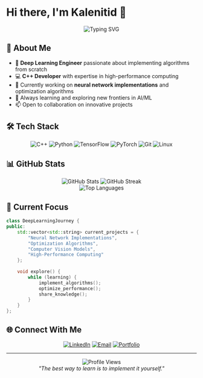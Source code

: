 # Hi there, I'm Kalenitid 👋

<div align="center">
  <img src="https://readme-typing-svg.herokuapp.com?font=Fira+Code&pause=1000&color=2196F3&center=true&vCenter=true&width=435&lines=Deep+Learning+Engineer;C%2B%2B+Developer;Algorithm+Enthusiast;Open+Source+Contributor" alt="Typing SVG" />
</div>

## 🚀 About Me

- 🧠 **Deep Learning Engineer** passionate about implementing algorithms from scratch
- 💻 **C++ Developer** with expertise in high-performance computing
- 🔬 Currently working on **neural network implementations** and optimization algorithms
- 🌱 Always learning and exploring new frontiers in AI/ML
- 📫 Open to collaboration on innovative projects

## 🛠️ Tech Stack

<div align="center">
  
![C++](https://img.shields.io/badge/C%2B%2B-00599C?style=for-the-badge&logo=c%2B%2B&logoColor=white)
![Python](https://img.shields.io/badge/Python-3776AB?style=for-the-badge&logo=python&logoColor=white)
![TensorFlow](https://img.shields.io/badge/TensorFlow-FF6F00?style=for-the-badge&logo=tensorflow&logoColor=white)
![PyTorch](https://img.shields.io/badge/PyTorch-EE4C2C?style=for-the-badge&logo=pytorch&logoColor=white)
![Git](https://img.shields.io/badge/Git-F05032?style=for-the-badge&logo=git&logoColor=white)
![Linux](https://img.shields.io/badge/Linux-FCC624?style=for-the-badge&logo=linux&logoColor=black)

</div>

## 📊 GitHub Stats

<div align="center">
  <img src="https://github-readme-stats.vercel.app/api?username=Icbitic&show_icons=true&theme=tokyonight&hide_border=true" alt="GitHub Stats" />
  <img src="https://github-readme-streak-stats.herokuapp.com/?user=Icbitic&theme=tokyonight&hide_border=true" alt="GitHub Streak" />
</div>

<div align="center">
  <img src="https://github-readme-stats.vercel.app/api/top-langs/?username=Icbitic&layout=compact&theme=tokyonight&hide_border=true" alt="Top Languages" />
</div>

## 🎯 Current Focus

```cpp
class DeepLearningJourney {
public:
    std::vector<std::string> current_projects = {
        "Neural Network Implementations",
        "Optimization Algorithms",
        "Computer Vision Models",
        "High-Performance Computing"
    };
    
    void explore() {
        while (learning) {
            implement_algorithms();
            optimize_performance();
            share_knowledge();
        }
    }
};
```

## 🌐 Connect With Me

<div align="center">
  
[![LinkedIn](https://img.shields.io/badge/LinkedIn-0077B5?style=for-the-badge&logo=linkedin&logoColor=white)](https://linkedin.com/in/your-profile)
[![Email](https://img.shields.io/badge/Email-D14836?style=for-the-badge&logo=gmail&logoColor=white)](mailto:your.email@example.com)
[![Portfolio](https://img.shields.io/badge/Portfolio-000000?style=for-the-badge&logo=About.me&logoColor=white)](https://your-portfolio.com)

</div>

---

<div align="center">
  <img src="https://komarev.com/ghpvc/?username=Icbitic&color=blueviolet&style=flat-square&label=Profile+Views" alt="Profile Views" />
</div>

<div align="center">
  <i>"The best way to learn is to implement it yourself."</i>
</div>